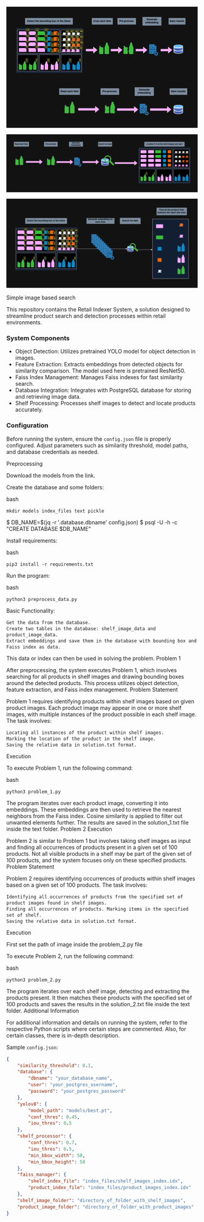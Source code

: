 ![Preprocessing of dataset](images/pre_process.png?raw=true "Preprocessing of dataset")


![Solving Problem 1](images/problem_1.png?raw=true "Solving Problem 2")


![Solving Problem 2](images/problem_2.png?raw=true "Solving Problem 3")

Simple image based search

This repository contains the Retail Indexer System, a solution designed to streamline product search and detection processes within retail environments.

### System Components
- Object Detection: Utilizes pretrained YOLO model for object detection in images.
- Feature Extraction: Extracts embeddings from detected objects for similarity comparison. The model used here is pretrained ResNet50.
- Faiss Index Management: Manages Faiss indexes for fast similarity search.
- Database Integration: Integrates with PostgreSQL database for storing and retrieving image data.
- Shelf Processing: Processes shelf images to detect and locate products accurately.

### Configuration
Before running the system, ensure the `config.json` file is properly configured. Adjust parameters such as similarity threshold, model paths, and database credentials as needed.

Preprocessing

Download the models from the link.

Create the database and some folders:

bash

    mkdir models index_files text pickle
$ DB_NAME=$(jq -r '.database.dbname' config.json)
$ psql -U <username> -h <hostname> -c "CREATE DATABASE $DB_NAME"

Install requirements:

bash

    pip3 install -r requirements.txt

Run the program:

bash

    python3 preprocess_data.py

Basic Functionality:

    Get the data from the database.
    Create two tables in the database: shelf_image_data and product_image_data.
    Extract embeddings and save them in the database with bounding box and Faiss index as data.

This data or index can then be used in solving the problem.
Problem 1

After preprocessing, the system executes Problem 1, which involves searching for all products in shelf images and drawing bounding boxes around the detected products. This process utilizes object detection, feature extraction, and Faiss index management.
Problem Statement

Problem 1 requires identifying products within shelf images based on given product images. Each product image may appear in one or more shelf images, with multiple instances of the product possible in each shelf image. The task involves:

    Locating all instances of the product within shelf images.
    Marking the location of the product in the shelf image.
    Saving the relative data in solution.txt format.

Execution

To execute Problem 1, run the following command:

bash

    python3 problem_1.py

The program iterates over each product image, converting it into embeddings. These embeddings are then used to retrieve the nearest neighbors from the Faiss index. Cosine similarity is applied to filter out unwanted elements further. The results are saved in the solution_1.txt file inside the text folder.
Problem 2 Execution

Problem 2 is similar to Problem 1 but involves taking shelf images as input and finding all occurrences of products present in a given set of 100 products. Not all visible products in a shelf may be part of the given set of 100 products, and the system focuses only on these specified products.
Problem Statement

Problem 2 requires identifying occurrences of products within shelf images based on a given set of 100 products. The task involves:

    Identifying all occurrences of products from the specified set of product images found in shelf images.
    Finding all occurrences of products. Marking items in the specified set of shelf.
    Saving the relative data in solution.txt format.

Execution

First set the path of image inside the problem_2.py file

To execute Problem 2, run the following command:

bash

    python3 problem_2.py

The program iterates over each shelf image, detecting and extracting the products present. It then matches these products with the specified set of 100 products and saves the results in the solution_2.txt file inside the text folder.
Additional Information

For additional information and details on running the system, refer to the respective Python scripts where certain steps are commented. Also, for certain classes, there is in-depth description.



Sample `config.json`:
```json
{
    "similarity_threshold": 0.1,
    "database": {
        "dbname": "your_database_name",
        "user": "your_postgres_username",
        "password": "your_postgres_password"
    },
    "yolov8": {
        "model_path": "models/best.pt",
        "conf_thres": 0.45,
        "iou_thres": 0.5
    },
    "shelf_processor": {
        "conf_thres": 0.7,
        "iou_thres": 0.5,
        "min_bbox_width": 50,
        "min_bbox_height": 50
    },
    "faiss_manager": {
        "shelf_index_file": "index_files/shelf_images_index.idx",
        "product_index_file": "index_files/product_images_index.idx"
    },
    "shelf_image_folder": "directory_of_folder_with_shelf_images",
    "product_image_folder": "directory_of_folder_with_product_images"
}

